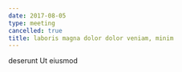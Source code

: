 ```yaml
---
date: 2017-08-05
type: meeting
cancelled: true
title: laboris magna dolor dolor veniam, minim
---
```

deserunt Ut eiusmod
